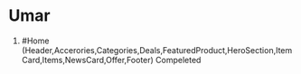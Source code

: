 # Umar 

1. #Home (Header,Accerories,Categories,Deals,FeaturedProduct,HeroSection,ItemCard,Items,NewsCard,Offer,Footer) Compeleted